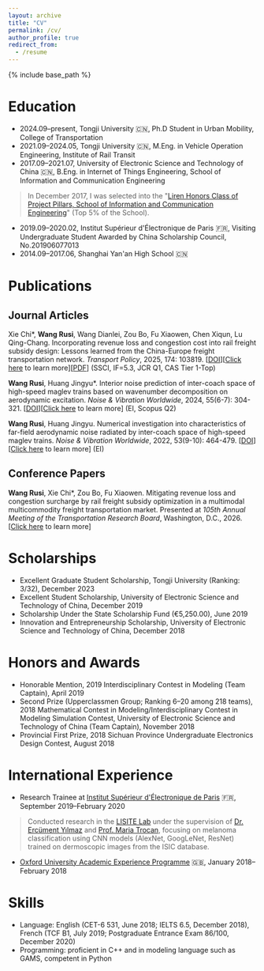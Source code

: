```yaml
---
layout: archive
title: "CV"
permalink: /cv/
author_profile: true
redirect_from:
  - /resume
---
```


{% include base_path %}

Education
======
* 2024.09–present, Tongji University 🇨🇳, Ph.D Student in Urban Mobility, College of Transportation
* 2021.09–2024.05, Tongji University 🇨🇳, M.Eng. in Vehicle Operation Engineering, Institute of Rail Transit
* 2017.09–2021.07, University of Electronic Science and Technology of China 🇨🇳, B.Eng. in Internet of Things Engineering, School of Information and Communication Engineering
> In December 2017, I was selected into the "[Liren Honors Class of Project Pillars, School of Information and Communication Engineering](https://mp.weixin.qq.com/s/ew-8znWxv4uh3Q9MWJyc2A)" (Top 5% of the School).
* 2019.09–2020.02, Institut Supérieur d'Électronique de Paris 🇫🇷, Visiting Undergraduate Student Awarded by China Scholarship Council, No.201906077013
* 2014.09–2017.06, Shanghai Yan'an High School 🇨🇳

Publications
======

Journal Articles
------
Xie Chi\*, **Wang Rusi**, Wang Dianlei, Zou Bo, Fu Xiaowen, Chen Xiqun, Lu Qing-Chang. Incorporating revenue loss and congestion cost into rail freight subsidy design: Lessons learned from the China-Europe freight transportation network. *Transport Policy*, 2025, 174: 103819. [[DOI](https://doi.org/10.1016/j.tranpol.2025.103819)][[Click here](https://rusiwang99.github.io/publication/2025-09-23-Incorporating%20revenue%20loss%20and%20congestion%20cost%20into%20rail%20freight%20subsidy%20design%20Lessons%20learned%20from%20the%20China-Europe%20freight%20transportation%20network) to learn more][[PDF](https://rusiwang99.github.io/files/JTRP_103819.pdf)] (SSCI, IF=5.3, JCR Q1, CAS Tier 1-Top)

**Wang Rusi**, Huang Jingyu\*. Interior noise prediction of inter-coach space of high-speed maglev trains based on wavenumber decomposition on aerodynamic excitation. *Noise & Vibration Worldwide*, 2024, 55(6-7): 304-321. [[DOI](https://doi.org/10.1177/09574565241252989)][[Click here](https://rusiwang99.github.io/publication/2024-05-28-Interior%20noise%20prediction%20of%20inter-coach%20space%20of%20high-speed%20maglev%20trains%20based%20on%20wavenumber%20decomposition%20on%20aerodynamic%20excitation) to learn more] (EI, Scopus Q2)

**Wang Rusi**, Huang Jingyu. Numerical investigation into characteristics of far-field aerodynamic noise radiated by inter-coach space of high-speed maglev trains. *Noise & Vibration Worldwide*, 2022, 53(9-10): 464-479. [[DOI](https://doi.org/10.1177/09574565221128063)][[Click here](https://rusiwang99.github.io/publication/2022-10-20-Numerical%20investigation%20into%20characteristics%20of%20far-field%20aerodynamic%20noise%20radiated%20by%20inter-coach%20space%20of%20high-speed%20maglev%20trains) to learn more] (EI)

Conference Papers
------
**Wang Rusi**, Xie Chi\*, Zou Bo, Fu Xiaowen. Mitigating revenue loss and congestion surcharge by rail freight subsidy optimization in a multimodal multicommodity freight transportation market. Presented at *105th Annual Meeting of the Transportation Research Board*, Washington, D.C., 2026. [[Click here](https://rusiwang99.github.io/publication/2026-01-11-Mitigating%20revenue%20loss%20and%20congestion%20surcharge%20by%20rail%20freight%20subsidy%20optimization%20in%20a%20multimodal%20multicommodity%20freight%20transportation%20market) to learn more]

Scholarships
======
* Excellent Graduate Student Scholarship, Tongji University (Ranking: 3/32), December 2023
* Excellent Student Scholarship, University of Electronic Science and Technology of China, December 2019
* Scholarship Under the State Scholarship Fund (€5,250.00), June 2019
* Innovation and Entrepreneurship Scholarship, University of Electronic Science and Technology of China, December 2018

Honors and Awards
======
* Honorable Mention, 2019 Interdisciplinary Contest in Modeling (Team Captain), April 2019
* Second Prize (Upperclassmen Group; Ranking 6–20 among 218 teams), 2018 Mathematical Contest in Modeling/Interdisciplinary Contest in Modeling Simulation Contest, University of Electronic Science and Technology of China (Team Captain), November 2018
* Provincial First Prize, 2018 Sichuan Province Undergraduate Electronics Design Contest, August 2018

International Experience
======
* Research Trainee at [Institut Supérieur d'Électronique de Paris](https://www.isep.fr/) 🇫🇷, September 2019–February 2020
> Conducted research in the [LISITE Lab](https://www.isep.fr/en/research-at-isep/) under the supervision of [Dr. Ercüment Yılmaz](https://scholar.google.com/citations?user=1UesTpIAAAAJ&hl=en) and [Prof. Maria Trocan](https://scholar.google.com/citations?user=XEnZikgAAAAJ&hl=en&oi=sra), focusing on melanoma classification using CNN models (AlexNet, GoogLeNet, ResNet) trained on dermoscopic images from the ISIC database.
* [Oxford University Academic Experience Programme](https://oice.uestc.edu.cn/__local/2/4C/BB/27A567A3E5B5C7B359C5451CA54_CA427CB4_2DE9F7.pdf?e=.pdf) 🇬🇧, January 2018–February 2018

Skills
======
* Language: English (CET-6 531, June 2018; IELTS 6.5, December 2018), French (TCF B1, July 2019; Postgraduate Entrance Exam 86/100, December 2020)
* Programming: proficient in C++ and in modeling language such as GAMS, competent in Python

